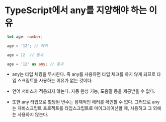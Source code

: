 # TypeScript에서 any를 지양해야 하는 이유

```typescript
 let age: number;

 age = '12'; // 에러

 age = 12  // 통과

 age = '12' as any; // 통과
```

- any는 타입 체킹을 무시한다. 즉 any를 사용하면 타입 체크를 하지 않게 되므로 타입 스크립트를 사용하는 이유가 없는 것이다.

- 언어 서비스가 적용되지 않는다. 자동 완성 기능, 도움말 등을 제공받을 수 없다.

- 또한 any 타입으로 할당된 변수는 잠재적인 에러를 확인할 수 없다. 그러므로 any는 자바스크립트 프로젝트를 타입스크립트로 마이그레이션할 때, 사용하고 그 외에는 사용하지 않는다.

